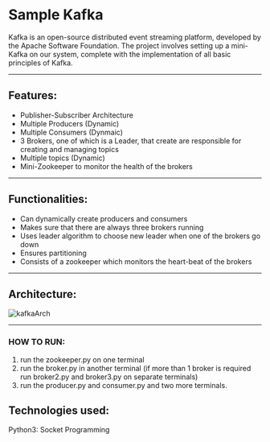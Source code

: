 # Sample Kafka
Kafka is an open-source distributed event streaming platform, developed by the Apache Software Foundation.
The project involves setting up a mini-Kafka on our system, complete with the implementation of all basic principles of Kafka.
***
## Features:
* Publisher-Subscriber Architecture
* Multiple Producers (Dynamic)
* Multiple Consumers (Dynmaic)
* 3 Brokers, one of which is a Leader, that create are responsible for creating and managing topics
* Multiple topics (Dynamic)
* Mini-Zookeeper to monitor the health of the brokers

***
## Functionalities:
* Can dynamically create producers and consumers
* Makes sure that there are always three brokers running 
* Uses leader algorithm to choose new leader when one of the brokers go down 
* Ensures partitioning 
* Consists of a zookeeper which monitors the heart-beat of the brokers 
***
## Architecture:

![kafkaArch](https://user-images.githubusercontent.com/76522728/205455362-b878cb4e-d3a5-4bb0-ab62-629deb088bd2.jpg)

***
### HOW TO RUN:
1. run the zookeeper.py on one terminal 
2. run the broker.py in another terminal (if more than 1 broker is required run broker2.py and broker3.py on separate terminals)
3. run the producer.py and consumer.py and two more terminals.

## Technologies used:
Python3: Socket Programming
